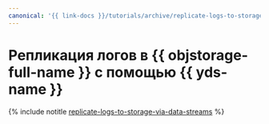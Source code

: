 ```yaml
---
canonical: '{{ link-docs }}/tutorials/archive/replicate-logs-to-storage-via-data-streams'
---
```


# Репликация логов в {{ objstorage-full-name }} с помощью {{ yds-name }}

{% include notitle [replicate-logs-to-storage-via-data-streams](../../_tutorials/security/replicate-logs-to-storage-via-data-streams.md) %}